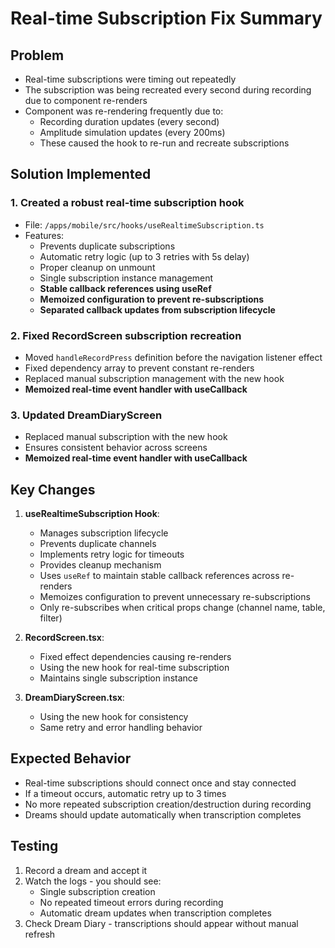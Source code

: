 # Real-time Subscription Fix Summary

## Problem
- Real-time subscriptions were timing out repeatedly 
- The subscription was being recreated every second during recording due to component re-renders
- Component was re-rendering frequently due to:
  - Recording duration updates (every second)
  - Amplitude simulation updates (every 200ms)
  - These caused the hook to re-run and recreate subscriptions

## Solution Implemented

### 1. Created a robust real-time subscription hook
- File: `/apps/mobile/src/hooks/useRealtimeSubscription.ts`
- Features:
  - Prevents duplicate subscriptions
  - Automatic retry logic (up to 3 retries with 5s delay)
  - Proper cleanup on unmount
  - Single subscription instance management
  - **Stable callback references using useRef**
  - **Memoized configuration to prevent re-subscriptions**
  - **Separated callback updates from subscription lifecycle**

### 2. Fixed RecordScreen subscription recreation
- Moved `handleRecordPress` definition before the navigation listener effect
- Fixed dependency array to prevent constant re-renders
- Replaced manual subscription management with the new hook
- **Memoized real-time event handler with useCallback**

### 3. Updated DreamDiaryScreen 
- Replaced manual subscription with the new hook
- Ensures consistent behavior across screens
- **Memoized real-time event handler with useCallback**

## Key Changes

1. **useRealtimeSubscription Hook**:
   - Manages subscription lifecycle
   - Prevents duplicate channels
   - Implements retry logic for timeouts
   - Provides cleanup mechanism
   - Uses `useRef` to maintain stable callback references across re-renders
   - Memoizes configuration to prevent unnecessary re-subscriptions
   - Only re-subscribes when critical props change (channel name, table, filter)

2. **RecordScreen.tsx**:
   - Fixed effect dependencies causing re-renders
   - Using the new hook for real-time subscription
   - Maintains single subscription instance

3. **DreamDiaryScreen.tsx**:
   - Using the new hook for consistency
   - Same retry and error handling behavior

## Expected Behavior
- Real-time subscriptions should connect once and stay connected
- If a timeout occurs, automatic retry up to 3 times
- No more repeated subscription creation/destruction during recording
- Dreams should update automatically when transcription completes

## Testing
1. Record a dream and accept it
2. Watch the logs - you should see:
   - Single subscription creation
   - No repeated timeout errors during recording
   - Automatic dream updates when transcription completes
3. Check Dream Diary - transcriptions should appear without manual refresh
